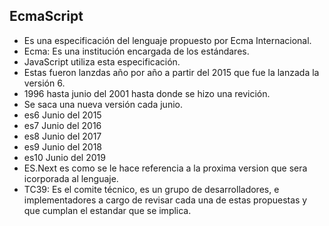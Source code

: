 ## EcmaScript

* Es una especificación del lenguaje propuesto por Ecma Internacional.
* Ecma: Es una institución encargada de los estándares.
* JavaScript utiliza esta especificación.
* Estas fueron lanzdas año por año a partir del 2015 que fue la lanzada la versión 6.
* 1996 hasta junio del 2001 hasta donde se hizo una revición.
* Se saca una nueva versión cada junio.
* es6 Junio del 2015
* es7 Junio del 2016
* es8 Junio del 2017
* es9 Junio del 2018
* es10 Junio del 2019
* ES.Next es como se le hace referencia a la proxima version que sera icorporada al lenguaje.
* TC39: Es el comite técnico, es un grupo de desarrolladores, e implementadores a cargo de revisar cada una de estas propuestas y que cumplan el estandar que se implica.